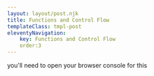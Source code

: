 ```yaml
---
layout: layout/post.njk
title: Functions and Control Flow
templateClass: tmpl-post
eleventyNavigation:
    key: Functions and Control Flow
    order:3
---
```

<p> you'll need to open your browser console for this</p>
<script type="text/javascript">
//task1
function whatsThePercentage(percentage, theNumber) {
    var thePercentageOfTheNumber = percentage * theNumber/100;

    return thePercentageOfTheNumber;
}

</script>